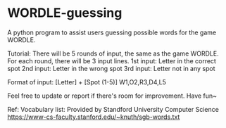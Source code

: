 # WORDLE-guessing
A python program to assist users guessing possible words for the game WORDLE.

Tutorial:
There will be 5 rounds of input, the same as the game WORDLE.
For each round, there will be 3 input lines.
1st input: Letter in the correct spot
2nd input: Letter in the wrong spot
3rd input: Letter not in any spot

Format of input:
[Letter] + [Spot (1-5)]
W1,O2,R3,D4,L5

Feel free to update or report if there's room for improvement.
Have fun~

Ref:
Vocabulary list:
Provided by Standford University Computer Science
https://www-cs-faculty.stanford.edu/~knuth/sgb-words.txt
